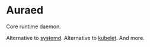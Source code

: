 # Auraed

Core runtime daemon. 

Alternative to [systemd](https://www.freedesktop.org/wiki/Software/systemd/). Alternative to [kubelet](https://github.com/kubernetes/kubelet). And more.


